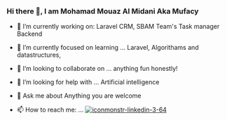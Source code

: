 ### Hi there 👋, I am Mohamad Mouaz Al Midani Aka Mufacy


- 🔭 I’m currently working on:
  Laravel CRM, SBAM Team's Task manager Backend
  
  
- 🌱 I’m currently focused on learning ...
  Laravel, Algorithams and datastructures, 
  
  
- 👯 I’m looking to collaborate on ...
   anything fun honestly!
   
   
- 🤔 I’m looking for help with ...
  Artificial intelligence 
  
  
- 💬 Ask me about
  Anything you are welcome
  
  
- 📫 How to reach me: ...
[![iconmonstr-linkedin-3-64](https://user-images.githubusercontent.com/75386848/115080509-65ac5880-9ef2-11eb-9374-efd9916ba1ae.png)](https://www.linkedin.com/in/mohamad-mouaz-al-midani-157ba3201/)
<!--
- ⚡ Fun fact: ...
-->
